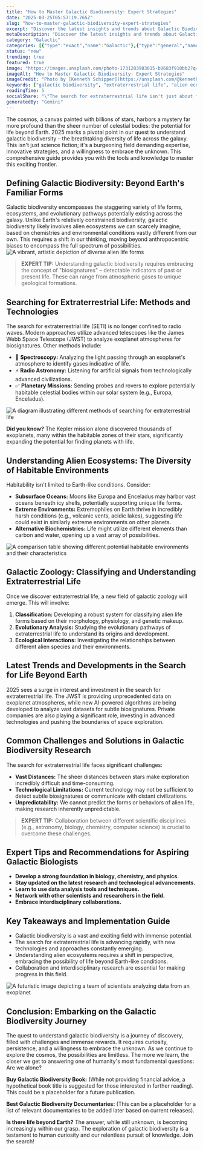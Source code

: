 ```yaml
---
title: "How to Master Galactic Biodiversity: Expert Strategies"
date: "2025-03-25T05:57:19.765Z"
slug: "how-to-master-galactic-biodiversity-expert-strategies"
excerpt: "Discover the latest insights and trends about Galactic Biodiversity. This comprehensive guide covers everything you need to know about Galactic Biodiversity in 2025."
metaDescription: "Discover the latest insights and trends about Galactic Biodiversity. This comprehensive guide covers everything you need to know about Galactic Biodiversit..."
category: "Galactic"
categories: [{"type":"exact","name":"Galactic"},{"type":"general","name":"Astrobiology"},{"type":"medium","name":"Planetary Science"},{"type":"specific","name":"Exoplanet Biosignatures"},{"type":"niche","name":"Spectroscopic Analysis"}]
status: "new"
trending: true
featured: true
image: "https://images.unsplash.com/photo-1731283903615-b0683f910bb2?q=85&w=1200&fit=max&fm=webp&auto=compress"
imageAlt: "How to Master Galactic Biodiversity: Expert Strategies"
imageCredit: "Photo by [Kenneth Schipper](https://unsplash.com/@kennethsv) on Unsplash"
keywords: ["galactic biodiversity", "extraterrestrial life", "alien ecosystems", "planets with life", "biodiversity in space", "searching for extraterrestrial life", "galactic zoology", "buy galactic biodiversity book", "best galactic biodiversity documentaries", "is there life beyond earth"]
readingTime: 5
socialShare: "\"The search for extraterrestrial life isn't just about finding other beings; it's about understanding the boundless creativity of the universe and our place within it.\""
generatedBy: "Gemini"
---
```




The cosmos, a canvas painted with billions of stars, harbors a mystery far more profound than the sheer number of celestial bodies: the potential for life beyond Earth.  2025 marks a pivotal point in our quest to understand galactic biodiversity – the breathtaking diversity of life across the galaxy.  This isn't just science fiction; it's a burgeoning field demanding expertise, innovative strategies, and a willingness to embrace the unknown. This comprehensive guide provides you with the tools and knowledge to master this exciting frontier.

## Defining Galactic Biodiversity: Beyond Earth's Familiar Forms

Galactic biodiversity encompasses the staggering variety of life forms, ecosystems, and evolutionary pathways potentially existing across the galaxy.  Unlike Earth's relatively constrained biodiversity, galactic biodiversity likely involves alien ecosystems we can scarcely imagine, based on chemistries and environmental conditions vastly different from our own. This requires a shift in our thinking, moving beyond anthropocentric biases to encompass the full spectrum of possibilities. ![A vibrant, artistic depiction of diverse alien life forms](https://images.unsplash.com/photo-1691183213834-3b182d3f01ff?q=85&w=1200&fit=max&fm=webp&auto=compress)

> **EXPERT TIP:**  Understanding galactic biodiversity requires embracing the concept of "biosignatures" – detectable indicators of past or present life. These can range from atmospheric gases to unique geological formations.

## Searching for Extraterrestrial Life: Methods and Technologies

The search for extraterrestrial life (SETI) is no longer confined to radio waves.  Modern approaches utilize advanced telescopes like the James Webb Space Telescope (JWST) to analyze exoplanet atmospheres for biosignatures.  Other methods include:

* 🔑 **Spectroscopy:** Analyzing the light passing through an exoplanet's atmosphere to identify gases indicative of life.
* ⚡ **Radio Astronomy:** Listening for artificial signals from technologically advanced civilizations.
* ✅ **Planetary Missions:** Sending probes and rovers to explore potentially habitable celestial bodies within our solar system (e.g., Europa, Enceladus).

![A diagram illustrating different methods of searching for extraterrestrial life](https://images.unsplash.com/photo-1683009427470-a36fee396389?q=85&w=1200&fit=max&fm=webp&auto=compress)

**Did you know?**  The Kepler mission alone discovered thousands of exoplanets, many within the habitable zones of their stars, significantly expanding the potential for finding planets with life.

## Understanding Alien Ecosystems: The Diversity of Habitable Environments

Habitability isn't limited to Earth-like conditions.  Consider:

* **Subsurface Oceans:** Moons like Europa and Enceladus may harbor vast oceans beneath icy shells, potentially supporting unique life forms.
* **Extreme Environments:**  Extremophiles on Earth thrive in incredibly harsh conditions (e.g., volcanic vents, acidic lakes), suggesting life could exist in similarly extreme environments on other planets.
* **Alternative Biochemistries:**  Life might utilize different elements than carbon and water, opening up a vast array of possibilities.

![A comparison table showing different potential habitable environments and their characteristics](https://images.unsplash.com/photo-1682687981922-7b55dbb30892?q=85&w=1200&fit=max&fm=webp&auto=compress)

## Galactic Zoology: Classifying and Understanding Extraterrestrial Life

Once we discover extraterrestrial life, a new field of galactic zoology will emerge. This will involve:

1. **Classification:** Developing a robust system for classifying alien life forms based on their morphology, physiology, and genetic makeup.
2. **Evolutionary Analysis:** Studying the evolutionary pathways of extraterrestrial life to understand its origins and development.
3. **Ecological Interactions:** Investigating the relationships between different alien species and their environments.

## Latest Trends and Developments in the Search for Life Beyond Earth

2025 sees a surge in interest and investment in the search for extraterrestrial life.  The JWST is providing unprecedented data on exoplanet atmospheres, while new AI-powered algorithms are being developed to analyze vast datasets for subtle biosignatures.  Private companies are also playing a significant role, investing in advanced technologies and pushing the boundaries of space exploration.

## Common Challenges and Solutions in Galactic Biodiversity Research

The search for extraterrestrial life faces significant challenges:

* **Vast Distances:** The sheer distances between stars make exploration incredibly difficult and time-consuming.
* **Technological Limitations:** Current technology may not be sufficient to detect subtle biosignatures or communicate with distant civilizations.
* **Unpredictability:** We cannot predict the forms or behaviors of alien life, making research inherently unpredictable.

> **EXPERT TIP:** Collaboration between different scientific disciplines (e.g., astronomy, biology, chemistry, computer science) is crucial to overcome these challenges.

## Expert Tips and Recommendations for Aspiring Galactic Biologists

* **Develop a strong foundation in biology, chemistry, and physics.**
* **Stay updated on the latest research and technological advancements.**
* **Learn to use data analysis tools and techniques.**
* **Network with other scientists and researchers in the field.**
* **Embrace interdisciplinary collaborations.**

## Key Takeaways and Implementation Guide

* Galactic biodiversity is a vast and exciting field with immense potential.
* The search for extraterrestrial life is advancing rapidly, with new technologies and approaches constantly emerging.
* Understanding alien ecosystems requires a shift in perspective, embracing the possibility of life beyond Earth-like conditions.
* Collaboration and interdisciplinary research are essential for making progress in this field.

![A futuristic image depicting a team of scientists analyzing data from an exoplanet](https://images.unsplash.com/photo-1682687980115-a37b56ea7271?q=85&w=1200&fit=max&fm=webp&auto=compress)

## Conclusion: Embarking on the Galactic Biodiversity Journey

The quest to understand galactic biodiversity is a journey of discovery, filled with challenges and immense rewards.  It requires curiosity, persistence, and a willingness to embrace the unknown. As we continue to explore the cosmos, the possibilities are limitless. The more we learn, the closer we get to answering one of humanity's most fundamental questions: Are we alone?

**Buy Galactic Biodiversity Book:** (While not providing financial advice, a hypothetical book title is suggested for those interested in further reading).  This could be a placeholder for a future publication.

**Best Galactic Biodiversity Documentaries:** (This can be a placeholder for a list of relevant documentaries to be added later based on current releases).

**Is there life beyond Earth?** The answer, while still unknown, is becoming increasingly within our grasp. The exploration of galactic biodiversity is a testament to human curiosity and our relentless pursuit of knowledge.  Join the search!
